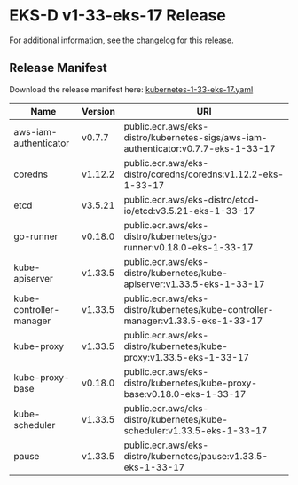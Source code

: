 # EKS-D v1-33-eks-17 Release

For additional information, see the [changelog](CHANGELOG-v1-33-eks-17.md) for this release.

## Release Manifest

Download the release manifest here: [kubernetes-1-33-eks-17.yaml](https://distro.eks.amazonaws.com/kubernetes-1-33/kubernetes-1-33-eks-17.yaml)

| Name | Version | URI |
|------|---------|-----|
| aws-iam-authenticator | v0.7.7 | public.ecr.aws/eks-distro/kubernetes-sigs/aws-iam-authenticator:v0.7.7-eks-1-33-17 |
| coredns | v1.12.2 | public.ecr.aws/eks-distro/coredns/coredns:v1.12.2-eks-1-33-17 |
| etcd | v3.5.21 | public.ecr.aws/eks-distro/etcd-io/etcd:v3.5.21-eks-1-33-17 |
| go-runner | v0.18.0 | public.ecr.aws/eks-distro/kubernetes/go-runner:v0.18.0-eks-1-33-17 |
| kube-apiserver | v1.33.5 | public.ecr.aws/eks-distro/kubernetes/kube-apiserver:v1.33.5-eks-1-33-17 |
| kube-controller-manager | v1.33.5 | public.ecr.aws/eks-distro/kubernetes/kube-controller-manager:v1.33.5-eks-1-33-17 |
| kube-proxy | v1.33.5 | public.ecr.aws/eks-distro/kubernetes/kube-proxy:v1.33.5-eks-1-33-17 |
| kube-proxy-base | v0.18.0 | public.ecr.aws/eks-distro/kubernetes/kube-proxy-base:v0.18.0-eks-1-33-17 |
| kube-scheduler | v1.33.5 | public.ecr.aws/eks-distro/kubernetes/kube-scheduler:v1.33.5-eks-1-33-17 |
| pause | v1.33.5 | public.ecr.aws/eks-distro/kubernetes/pause:v1.33.5-eks-1-33-17 |
